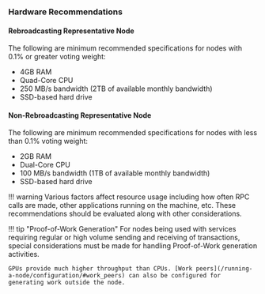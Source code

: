### Hardware Recommendations

#### Rebroadcasting Representative Node
The following are minimum recommended specifications for nodes with 0.1% or greater voting weight:

* 4GB RAM
* Quad-Core CPU
* 250 MB/s bandwidth (2TB of available monthly bandwidth)
* SSD-based hard drive

#### Non-Rebroadcasting Representative Node
The following are minimum recommended specifications for nodes with less than 0.1% voting weight:

* 2GB RAM
* Dual-Core CPU
* 100 MB/s bandwidth (1TB of available monthly bandwidth)
* SSD-based hard drive

!!! warning
	Various factors affect resource usage including how often RPC calls are made, other applications running on the machine, etc. These recommendations should be evaluated along with other considerations.

!!! tip "Proof-of-Work Generation"
	For nodes being used with services requiring regular or high volume sending and receiving of transactions, special considerations must be made for handling Proof-of-Work generation activities.

	GPUs provide much higher throughput than CPUs. [Work peers](/running-a-node/configuration/#work_peers) can also be configured for generating work outside the node.